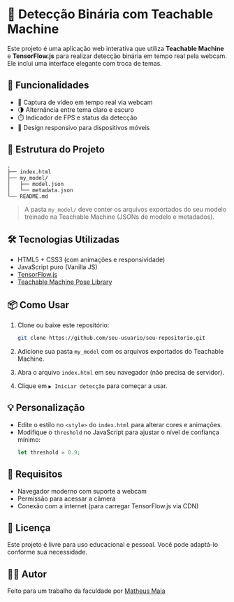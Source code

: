 # 🧠 Detecção Binária com Teachable Machine

Este projeto é uma aplicação web interativa que utiliza **Teachable Machine** e **TensorFlow.js** para realizar detecção binária em tempo real pela webcam. Ele inclui uma interface elegante com troca de temas.

## 🚀 Funcionalidades

- 🎥 Captura de vídeo em tempo real via webcam
- 🌗 Alternância entre tema claro e escuro
- ⏱️ Indicador de FPS e status da detecção
- 📱 Design responsivo para dispositivos móveis

## 📁 Estrutura do Projeto

```
.
├── index.html
├── my_model/
│   ├── model.json
│   └── metadata.json
└── README.md
```

> A pasta `my_model/` deve conter os arquivos exportados do seu modelo treinado na Teachable Machine (JSONs de modelo e metadados).

## 🛠️ Tecnologias Utilizadas

- HTML5 + CSS3 (com animações e responsividade)
- JavaScript puro (Vanilla JS)
- [TensorFlow.js](https://www.tensorflow.org/js)
- [Teachable Machine Pose Library](https://teachablemachine.withgoogle.com/train/pose)

## 📦 Como Usar

1. Clone ou baixe este repositório:
   ```bash
   git clone https://github.com/seu-usuario/seu-repositorio.git
   ```

2. Adicione sua pasta `my_model` com os arquivos exportados do Teachable Machine.

3. Abra o arquivo `index.html` em seu navegador (não precisa de servidor).

4. Clique em `▶️ Iniciar detecção` para começar a usar.

## 💡 Personalização

- Edite o estilo no `<style>` do `index.html` para alterar cores e animações.
- Modifique o `threshold` no JavaScript para ajustar o nível de confiança mínimo:
  ```js
  let threshold = 0.9;
  ```

## 📌 Requisitos

- Navegador moderno com suporte a webcam
- Permissão para acessar a câmera
- Conexão com a internet (para carregar TensorFlow.js via CDN)

## 📄 Licença

Este projeto é livre para uso educacional e pessoal. Você pode adaptá-lo conforme sua necessidade.

## 🙋‍♂️ Autor

Feito para um trabalho da faculdade por [Matheus Maia](https://github.com/2910matheus)
